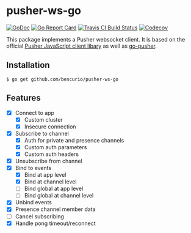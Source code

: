 # pusher-ws-go

[![GoDoc](https://godoc.org/github.com/goguardian/pusher-ws-go?status.svg)](https://godoc.org/github.com/goguardian/pusher-ws-go)
[![Go Report Card](https://goreportcard.com/badge/github.com/goguardian/pusher-ws-go)](https://goreportcard.com/report/github.com/goguardian/pusher-ws-go)
[![Travis CI Build Status](https://travis-ci.org/goguardian/pusher-ws-go.svg?branch=master)](https://travis-ci.org/goguardian/pusher-ws-go)
[![Codecov](https://codecov.io/gh/goguardian/pusher-ws-go/branch/master/graph/badge.svg)](https://codecov.io/gh/goguardian/pusher-ws-go)

This package implements a Pusher websocket client. It is based on the official [Pusher JavaScript client libary](https://github.com/pusher/pusher-js) as well as [go-pusher](https://github.com/toorop/go-pusher).

## Installation
	$ go get github.com/bencurio/pusher-ws-go

## Features

* [x] Connect to app
	* [x] Custom cluster
	* [x] Insecure connection
* [x] Subscribe to channel
	* [x] Auth for private and presence channels
	* [x] Custom auth parameters
	* [x] Custom auth headers
* [x] Unsubscribe from channel
* [x] Bind to events
	* [x] Bind at app level
	* [x] Bind at channel level
	* [ ] Bind global at app level
	* [ ] Bind global at channel level
* [x] Unbind events
* [x] Presence channel member data
* [ ] Cancel subscribing
* [x] Handle pong timeout/reconnect

